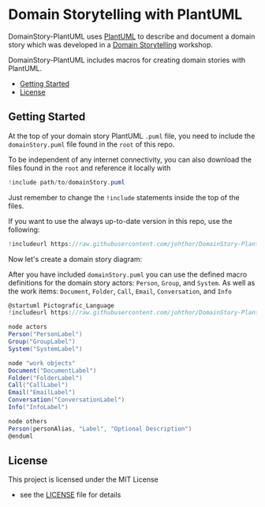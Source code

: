# Domain Storytelling with PlantUML

DomainStory-PlantUML uses [PlantUML](http://en.plantuml.com/) to describe and
document a domain story which was developed in a
[Domain Storytelling](http://www.domainstorytelling.org) workshop.

DomainStory-PlantUML includes macros for creating domain stories with PlantUML.

* [Getting Started](#getting-started)
* [License](#license)

## Getting Started

At the top of your domain story PlantUML `.puml` file,
you need to include the `domainStory.puml` file
found in the `root` of this repo.

To be independent of any internet connectivity,
you can also download the files found in the `root`
and reference it locally with

```c#
!include path/to/domainStory.puml
```

Just remember to change the `!include` statements inside the top of the files.

If you want to use the always up-to-date version in this repo, use the following:

```c#
!includeurl https://raw.githubusercontent.com/johthor/DomainStory-PlantUML/master/domainStory.puml
```

Now let's create a domain story diagram:

After you have included `domainStory.puml` you can use the defined macro
definitions for the domain story actors: `Person`, `Group`, and `System`.
As well as the work items: 
`Document`, `Folder`, `Call`, `Email`, `Conversation`, and `Info`

```csharp
@startuml Pictografic_Language
!includeurl https://raw.githubusercontent.com/johthor/DomainStory-PlantUML/master/domainStory.puml

node actors
Person("PersonLabel")
Group("GroupLabel")
System("SystemLabel")

node "work objects"
Document("DocumentLabel") 
Folder("FolderLabel") 
Call("CallLabel") 
Email("EmailLabel") 
Conversation("ConversationLabel") 
Info("InfoLabel") 

node others
Person(personAlias, "Label", "Optional Description")
@enduml
```

## License

This project is licensed under the MIT License
- see the [LICENSE](LICENSE) file for details
